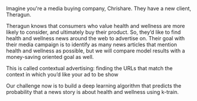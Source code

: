 Imagine you're a media buying company, Chrishare. They have a new client, Theragun.

Theragun knows that consumers who value health and wellness are more likely to consider, and ultimately buy their product. So, they’d like to find health and wellness news around the web to advertise on. Their goal with their media campaign is to identify as many news articles that mention health and wellness as possible, but we will compare model results with a money-saving oriented goal as well.

This is called contextual advertising: finding the URLs that match the context in which you’d like your ad to be show

Our challenge now is to build a deep learning algorithm that predicts the probability that a news story is about health and wellness using k-train.
